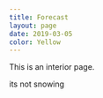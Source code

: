 ```yaml
---
title: Forecast
layout: page
date: 2019-03-05
color: Yellow
---
```


This is an interior page.

its not snowing
